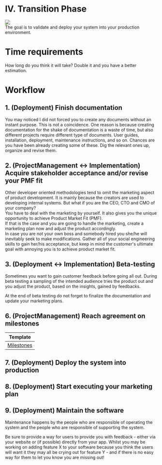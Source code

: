 # IV. Transition Phase

![](https://github.com/nopara73/ForeverAloneProgramming/blob/master/Resources/Transition2.jpg)  
The goal is to validate and deploy your system into your production environment.

# Time requirements  
How long do you think it will take? Double it and you have a better estimation.   

# Workflow

## 1. (Deployment) Finish documentation

You may noticed I did not forced you to create any documents without an instant purpose. This is not a coincidence. One reason is because creating documentation for the shake of documentation is a waste of time, but also different projects require different type of documents. User guides, installation, deployment, maintenance instructions, and so on. Chances are you have been already creating some of these. Dig the relevant ones up, organize and revise them.

## 2. (ProjectManagement <-> Implementation) Acquire stakeholder acceptance and/or revise your PMF fit

Other developer oriented methodologies tend to omit the marketing aspect of product development. It is mainly because the creators are used to developing internal systems. But what if you are the CEO, CTO and CMO of your company?  
You have to deal with the marketing by yourself. It also gives you the unique opportunity to achieve Product Market Fit (PMF).  
If that is the case and you are going to handle the marketing, create a marketing plan now and adjust the product accordingly.  
In case you are not your own boss and somebody hired you she/he will inevitably seek to make modifications. Gather all of your social engineering skills to gain her/his acceptance, but keep in mind the customer's ultimate goal with annoying you is to achieve product market fit.  

## 3. (Deployment <-> Implementation) Beta-testing

Sometimes you want to gain customer feedback before going all out. During beta testing a sampling of the intended audience tries the product out and you adjust the product, based on the insights, gained by feedbacks.  

At the end of beta testing do not forget to finalize the documentation and update your marketing plans.

## 6. (ProjectManagement) Reach agreement on milestones

|Template|
|---|
|[Milestones](https://docs.google.com/spreadsheets/d/1Du0ZyJNEk_0sKSfAKMe3H6vMxC6S8520Nag32If0BRY/edit?usp=sharing)|

## 7. (Deployment) Deploy the system into production

## 8. (Deployment) Start executing your marketing plan

## 9. (Deployment) Maintain the software  

Maintenance happens by the people who are responsible of operating the system and the people who are responsible of supporting the system.

Be sure to provide a way for users to provide you with feedback - either via your website or (if possible) directly from your app. Whilst you may be working on adding feature X to your software because you think the users will want it they may all be crying out for feature Y - and if there is no easy way for them to let you know you are missing out!
